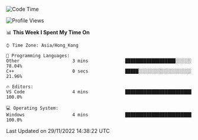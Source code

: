 <!--START_SECTION:waka-->
![Code Time](http://img.shields.io/badge/Code%20Time-26%20hrs%2022%20mins-blue)

![Profile Views](http://img.shields.io/badge/Profile%20Views-0-blue)

📊 **This Week I Spent My Time On** 

```text
⌚︎ Time Zone: Asia/Hong_Kong

💬 Programming Languages: 
Other                    3 mins              ███████████████████░░░░░░   78.04% 
C++                      0 secs              █████░░░░░░░░░░░░░░░░░░░░   21.96%

🔥 Editors: 
VS Code                  4 mins              █████████████████████████   100.0%

💻 Operating System: 
Windows                  4 mins              █████████████████████████   100.0%

```


 Last Updated on 29/11/2022 14:38:22 UTC
<!--END_SECTION:waka-->
